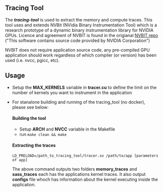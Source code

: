 ## Tracing Tool

The ***tracing-tool*** is used to extract the memory and compute traces. This tool uses and extends NVBit (NVidia Binary Instrumentation Tool) which is a research prototype of a dynamic binary instrumentation library for NVIDIA GPUs. Licence and agreement of NVBIT is found in the origianal [NVBIT repo](https://github.com/NVlabs/NVBit) ("This software contains source code provided by NVIDIA Corporation")

NVBIT does not require application source code, any pre-compiled GPU application should work regardless of which compiler (or version) has been used (i.e. nvcc, pgicc, etc).

## Usage

*  Setup the **MAX_KERNELS** variable in **tracer.cu** to define the limit on the number of kernels you want to instrument in the application 

* For stanalone building and running of the tracing_tool (no docker), please see below: 

  #### Building the tool
  
  * Setup **ARCH** and **NVCC** variable in the Makefile
  * run `make clean && make`

  #### Extracting the traces
  
  ```
  LD_PRELOAD=/path_to_tracing_tool/tracer.so /path/to/app [parameters of app] 
  ```
  
  The above command outputs two folders **memory_traces** and **sass_traces** each has the applications kernel traces. It also output **configs** file whoch has information about the kernel executing inside the application. 
